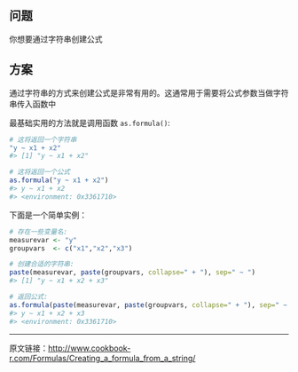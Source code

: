 ## 问题

你想要通过字符串创建公式

## 方案

通过字符串的方式来创建公式是非常有用的。这通常用于需要将公式参数当做字符串传入函数中

最基础实用的方法就是调用函数 `as.formula()`:

```R
# 这将返回一个字符串
"y ~ x1 + x2"
#> [1] "y ~ x1 + x2"

# 这将返回一个公式
as.formula("y ~ x1 + x2")
#> y ~ x1 + x2
#> <environment: 0x3361710>
```

下面是一个简单实例：

```R
# 存在一些变量名:
measurevar <- "y"
groupvars  <- c("x1","x2","x3")

# 创建合适的字符串:
paste(measurevar, paste(groupvars, collapse=" + "), sep=" ~ ")
#> [1] "y ~ x1 + x2 + x3"

# 返回公式:
as.formula(paste(measurevar, paste(groupvars, collapse=" + "), sep=" ~ "))
#> y ~ x1 + x2 + x3
#> <environment: 0x3361710>
```

------

原文链接：<http://www.cookbook-r.com/Formulas/Creating_a_formula_from_a_string/>